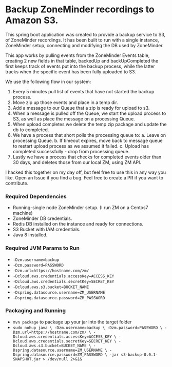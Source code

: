 # Backup ZoneMinder recordings to Amazon S3.

This spring boot application was created to provide a backup service to S3, of ZoneMinder recordings. It has been 
built to run with a single instance, ZoneMinder setup, connecting and modifying the DB used by ZoneMinder. 

This app works by pulling events from the ZoneMinder Events table, creating 2 new fields in that table, backedUp and 
backUpCompleted the first keeps track of events put into the backup process, while the latter tracks when the 
specific event has been fully uploaded to S3. 

We use the following flow in our system: 

1. Every 5 minutes pull list of events that have not started the backup process.
2. Move zip up those events and place in a temp dir. 
3. Add a message to our Queue that a zip is ready for upload to s3.
4. When a message is pulled off the Queue, we start the upload process to S3, as well as place the message on a 
processing Queue.
5. When upload completes we delete the temp zip package and update the db to completed.
6. We have a process that short polls the processing queue to: 
    a. Leave on processing Queue. 
    b. If timeout expires, move back to message queue to restart upload process as we assumed it failed.
    c. Upload has completed successfully - drop from processing queue.
7. Lastly we have a process that checks for completed events older than 30 days, and deletes those from our local ZM,
 using ZM API. 

I hacked this together on my day off, but feel free to use this in any way you like. Open an Issue if you find a bug.
 Feel free to create a PR if you want to contribute.

### Required Dependencies

* Running-single node ZoneMinder setup. (I run ZM on a Centos7 machine)
* ZoneMinder DB credentials. 
* Redis DB installed on the instance and ready for connections.
* S3 Bucket with IAM credentials.
* Java 8 installed.

### Required JVM Params to Run

* `-Dzm.username=backup`
* `-Dzm.password=PASSWORD`
* `-Dzm.url=https://hostname.com/zm/`
* `-Dcloud.aws.credentials.accessKey=ACCESS_KEY`
* `-Dcloud.aws.credentials.secretKey=SECRET_KEY`
* `-Dcloud.aws.s3.bucket=BUCKET_NAME`
* `-Dspring.datasource.username=ZM_USERNAME`
* `-Dspring.datasource.password=ZM_PASSWORD`

### Packaging and Running 

*  `mvn package` to package up your jar into the target folder
*  `sudo nohup java \
    -Dzm.username=backup \
    -Dzm.password=PASSWORD \
    -Dzm.url=https://hostname.com/zm/ \
    -Dcloud.aws.credentials.accessKey=ACCESS_KEY \
    -Dcloud.aws.credentials.secretKey=SECRET_KEY \
    -Dcloud.aws.s3.bucket=BUCKET_NAME \
    -Dspring.datasource.username=ZM_USERNAME \
    -Dspring.datasource.password=ZM_PASSWORD \
    -jar s3-backup-0.0.1-SNAPSHOT.jar > /dev/null 2>&1&`
